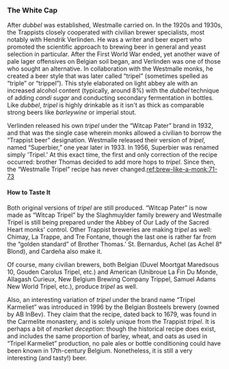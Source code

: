 ### The White Cap

After *dubbel* was established, Westmalle carried on. In the 1920s and 1930s, the Trappists closely cooperated with civilian brewer specialists, most notably with Hendrik Verlinden. He was a writer and beer expert who promoted the scientific approach to brewing beer in general and yeast selection in particular. After the First World War ended, yet another wave of pale lager offensives on Belgian soil began, and Verlinden was one of those who sought an alternative. In collaboration with the Westmalle monks, he created a beer style that was later called “tripel” (sometimes spelled as “triple” or “trippel”). This style elaborated on light abbey ale with an increased alcohol content (typically, around 8%) with the *dubbel* technique of adding *candi sugar* and conducting secondary fermentation in bottles. Like *dubbel*, *tripel* is highly drinkable as it isn't as thick as comparable strong beers like *barleywine* or imperial stout.

Verlinden released his own *tripel* under the “Witcap Pater” brand in 1932, and that was the single case wherein monks allowed a civilian to borrow the “Trappist beer” designation. Westmalle released their version of *tripel*, named “Superbier,” one year later in 1933. In 1956, Superbier was renamed simply 'Tripel.' At this exact time, the first and only correction of the recipe occurred: brother Thomas decided to add more hops to *tripel*. Since then, the “Westmalle Tripel” recipe has never changed.[ref:brew-like-a-monk:71-73]()

#### How to Taste It

Both original versions of *tripel* are still produced. “Witcap Pater” is now made as “Witcap Tripel” by the Slaghmuylder family brewery and Westmalle Tripel is still being prepared under the Abbey of Our Lady of the Sacred Heart monks' control. Other Trappist breweries are making *tripel* as well: Chimay, La Trappe, and Tre Fontane, though the last one is rather far from the “golden standard” of Brother Thomas.' St. Bernardus, Achel (as Achel 8° Blond), and Cardeña also make it.

Of course, many civilian brewers, both Belgian (Duvel Moortgat Maredsous 10, Gouden Carolus Tripel, etc.) and American (Unibroue La Fin Du Monde, Allagash Curieux, New Belgium Brewing Company Trippel, Samuel Adams New World Tripel, etc.), produce *tripel* as well.

Also, an interesting variation of *tripel* under the brand name “Tripel Karmeliet” was introduced in 1996 by the Belgian Bosteels brewery (owned by AB InBev). They claim that the recipe, dated back to 1679, was found in the Carmelite monastery, and is solely unique from the Trappist *tripel*. It is perhaps a bit of *market deception*: though the historical recipe does exist, and includes the same proportion of barley, wheat, and oats as used in “Tripel Karmeliet” production, no pale ales or bottle conditioning could have been known in 17th-century Belgium. Nonetheless, it is still a very interesting (and tasty!) beer.